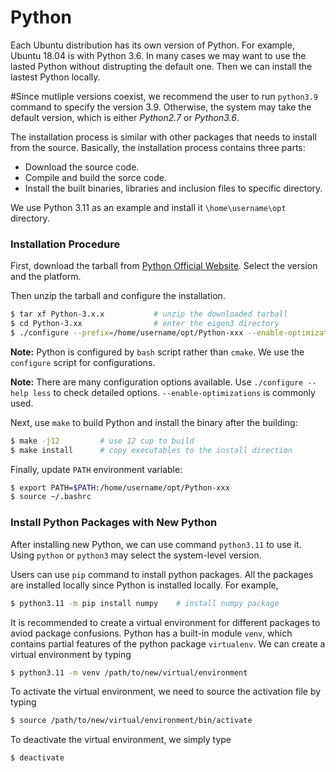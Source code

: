 # Python 

Each Ubuntu distribution has its own version of Python. For example, Ubuntu 18.04 is with Python 3.6. In many cases we may want to use the lasted Python without distrupting the default one. Then we can install the lastest Python locally.

#Since mutliple versions coexist, we recommend the user to run `python3.9` command to specify the version 3.9. Otherwise, the system may take the default version, which is either  *Python2.7* or *Python3.6*.


The installation process is similar with other packages that needs to install from the source. Basically, the installation process contains three parts:
- Download the source code.
- Compile and build the sorce code.
- Install the built binaries, libraries and inclusion files to specific directory.

We use Python 3.11 as an example and install it `\home\username\opt` directory.


### Installation Procedure
First, download the tarball from [Python Official Website](https://www.python.org/). Select the version and the platform.

Then unzip the tarball and configure the installation.
```bash
$ tar xf Python-3.x.x 	        # unzip the downloaded tarball
$ cd Python-3.xx			    # enter the eigen3 directory
$ ./configure --prefix=/home/username/opt/Python-xxx --enable-optimizations		# use Python-xxx for naming convention
```

**Note:** Python is configured by `bash` script rather than `cmake`. We use the `configure` script for configurations.

**Note:** There are many configuration options available. Use `./configure --help less` to check detailed options. `--enable-optimizations` is commonly used.

Next, use `make` to build Python and install the binary after the building: 

```bash 
$ make -j12 		# use 12 cup to build
$ make install      # copy executables to the install direction
```

Finally, update `PATH` environment variable:

```bash
$ export PATH=$PATH:/home/username/opt/Python-xxx
$ source ~/.bashrc
```


### Install Python Packages with New Python 

After installing new Python, we can use command `python3.11` to use it. Using `python` or `python3` may select the system-level version.

Users can use `pip` command to install python packages. All the packages are installed locally since Python is installed locally. For example,
```bash
$ python3.11 -m pip install numpy    # install numpy package
```

It is recommended to create a virtual environment for different packages to aviod package confusions. Python has a built-in module `venv`, which contains partial features of the python package `virtualenv`. We can create a virtual environment by typing 
```bash
$ python3.11 -m venv /path/to/new/virtual/environment
```

To activate the virtual environment, we need to source the activation file by typing

```bash
$ source /path/to/new/virtual/environment/bin/activate
```

To deactivate the virtual environment, we simply type

```bash
$ deactivate
```





